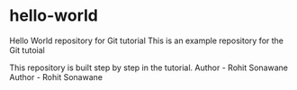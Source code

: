 # hello-world
Hello World repository for Git tutorial
This is an example repository for the Git tutoial

This repository is built step by step in the tutorial.
 Author - Rohit Sonawane
 Author - Rohit Sonawane
